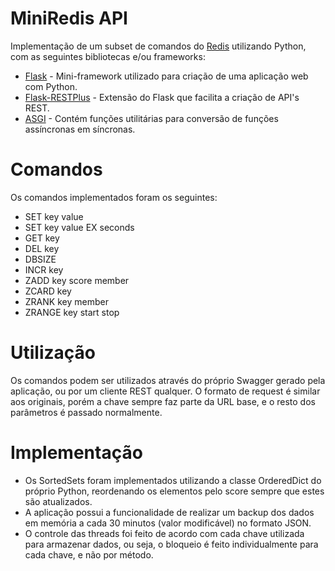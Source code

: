# MiniRedis API
Implementação de um subset de comandos do [Redis](https://redis.io) utilizando Python, com as seguintes bibliotecas e/ou frameworks:
- [Flask](http://flask.pocoo.org) - Mini-framework utilizado para criação de uma aplicação web com Python.
- [Flask-RESTPlus](https://flask-restplus.readthedocs.io/en/stable/#) - Extensão do Flask que facilita a criação de API's REST.
- [ASGI](https://github.com/django/asgiref/) - Contém funções utilitárias para conversão de funções assíncronas em síncronas.

# Comandos
Os comandos implementados foram os seguintes:
- SET key value
- SET key value EX seconds
- GET key
- DEL key
- DBSIZE
- INCR key
- ZADD key score member
- ZCARD key
- ZRANK key member
- ZRANGE key start stop

# Utilização
Os comandos podem ser utilizados através do próprio Swagger gerado pela aplicação, ou por um cliente REST qualquer. O formato de request é similar aos originais, porém a chave sempre faz parte da URL base, e o resto dos parâmetros é passado normalmente.

# Implementação
- Os SortedSets foram implementados utilizando a classe OrderedDict do próprio Python, reordenando os elementos pelo score sempre que estes são atualizados. 
- A aplicação possui a funcionalidade de realizar um backup dos dados em memória a cada 30 minutos (valor modificável) no formato JSON.
- O controle das threads foi feito de acordo com cada chave utilizada para armazenar dados, ou seja, o bloqueio é feito individualmente para cada chave, e não por método.
